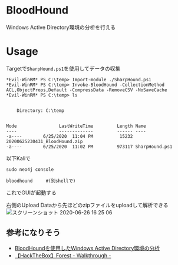 # BloodHound
Windows Active Directory環境の分析を行える

# Usage

Targetで`SharpHound.ps1`を使用してデータの収集

```
*Evil-WinRM* PS C:\temp> Import-module ./SharpHound.ps1
*Evil-WinRM* PS C:\temp> Invoke-BloodHound -CollectionMethod ACL,ObjectProps,Default -CompressData -RemoveCSV -NoSaveCache
*Evil-WinRM* PS C:\temp> ls


    Directory: C:\temp


Mode                LastWriteTime         Length Name
----                -------------         ------ ----
-a----        6/25/2020  11:04 PM          15232 20200625230431_BloodHound.zip
-a----        6/25/2020  11:02 PM         973117 SharpHound.ps1

```

以下Kaliで

```
sudo neo4j console

bloodhound     #(別shellで)
```

これでGUIが起動する

右側のUpload Dataから先ほどのzipファイルをuploadして解析できる
![スクリーンショット 2020-06-26 16 25 06](https://user-images.githubusercontent.com/44139130/85833742-309d1100-b7cd-11ea-8d4f-70adadd56039.png)


## 参考になりそう
- [BloodHoundを使用したWindows Active Directory環境の分析](https://qiita.com/v_avenger/items/56ef4ae521af6579c058)
- [【HackTheBox】Forest - Walkthrough -](https://qiita.com/v_avenger/items/43014e5e34fe491764c8#bloodhound-%E3%82%92%E4%BD%BF%E3%81%A3%E3%81%9F%E3%83%89%E3%83%A1%E3%82%A4%E3%83%B3%E3%81%AE%E5%88%86%E6%9E%90)

